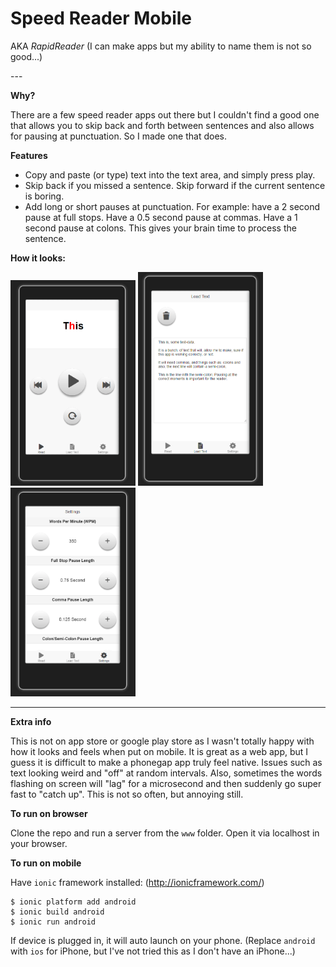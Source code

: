 Speed Reader Mobile
===================

<p>AKA <i>RapidReader</i> (I can make apps but my ability to name them is not so good...)</p>
---

<b>Why?</b>

There are a few speed reader apps out there but I couldn't find a good one that allows you to skip back and forth between sentences and also allows for pausing at punctuation. So I made one that does.

<b>Features</b>

* Copy and paste (or type) text into the text area, and simply press play.
* Skip back if you missed a sentence. Skip forward if the current sentence is boring.
* Add long or short pauses at punctuation. For example: have a 2 second pause at full stops. Have a 0.5 second pause at commas. Have a 1 second pause at colons. This gives your brain time to process the sentence.

<b>How it looks:</b>

<img src="https://raw.githubusercontent.com/SeanHolden/speedReaderMobile/master/images/read.png" width="200" />
<img src="https://raw.githubusercontent.com/SeanHolden/speedReaderMobile/master/images/pastetext.png" width="200" />
<img src="https://raw.githubusercontent.com/SeanHolden/speedReaderMobile/master/images/settings.png" width="200" />

---

<b>Extra info</b>

This is not on app store or google play store as I wasn't totally happy with how it looks and feels when put on mobile. It is great as a web app, but I guess it is difficult to make a phonegap app truly feel native. Issues such as text looking weird and "off" at random intervals. Also, sometimes the words flashing on screen will "lag" for a microsecond and then suddenly go super fast to "catch up". This is not so often, but annoying still.

<b>To run on browser</b>

Clone the repo and run a server from the `www` folder. Open it via localhost in your browser.

<b>To run on mobile</b>

Have `ionic` framework installed: (<a href="http://ionicframework.com/">http://ionicframework.com/</a>)

```
$ ionic platform add android
$ ionic build android
$ ionic run android
```

If device is plugged in, it will auto launch on your phone. (Replace `android` with `ios` for iPhone, but I've not tried this as I don't have an iPhone...)

